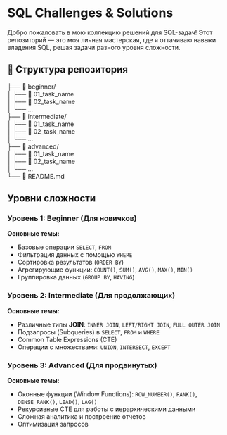 # SQL Challenges & Solutions

Добро пожаловать в мою коллекцию решений для SQL-задач! Этот репозиторий — это моя личная мастерская, где я оттачиваю навыки владения SQL, решая задачи разного уровня сложности.

## 📁 Структура репозитория <br />
├── 📁 beginner/ <br />
│ ├── 📁 01_task_name <br />
│ ├── 📁 02_task_name <br />
│ └── ...<br />
├── 📁 intermediate/ <br />
│ ├── 📁 01_task_name <br />
│ ├── 📁 02_task_name <br />
│ └── ... <br />
├── 📁 advanced/ <br />
│ ├── 📁 01_task_name <br />
│ ├── 📁 02_task_name <br />
│ └── ... <br /> 
└── 📄 README.md <br /> 

## Уровни сложности

### Уровень 1: Beginner (Для новичков)

**Основные темы:**
- Базовые операции `SELECT`, `FROM`
- Фильтрация данных с помощью `WHERE`
- Сортировка результатов (`ORDER BY`)
- Агрегирующие функции: `COUNT()`, `SUM()`, `AVG()`, `MAX()`, `MIN()`
- Группировка данных (`GROUP BY`, `HAVING`)


### Уровень 2: Intermediate (Для продолжающих)

**Основные темы:**
- Различные типы **JOIN**: `INNER JOIN`, `LEFT/RIGHT JOIN`, `FULL OUTER JOIN`
- Подзапросы (Subqueries) в `SELECT`, `FROM` и `WHERE`
- Common Table Expressions (CTE)
- Операции с множествами: `UNION`, `INTERSECT`, `EXCEPT`


### Уровень 3: Advanced (Для продвинутых)

**Основные темы:**
- Оконные функции (Window Functions): `ROW_NUMBER()`, `RANK()`, `DENSE_RANK()`, `LEAD()`, `LAG()`
- Рекурсивные CTE для работы с иерархическими данными
- Сложная аналитика и построение отчетов
- Оптимизация запросов
